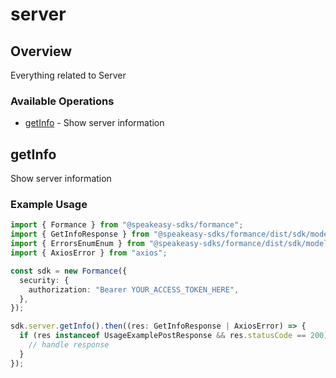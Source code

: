 # server

## Overview

Everything related to Server

### Available Operations

* [getInfo](#getinfo) - Show server information

## getInfo

Show server information

### Example Usage

```typescript
import { Formance } from "@speakeasy-sdks/formance";
import { GetInfoResponse } from "@speakeasy-sdks/formance/dist/sdk/models/operations";
import { ErrorsEnumEnum } from "@speakeasy-sdks/formance/dist/sdk/models/shared";
import { AxiosError } from "axios";

const sdk = new Formance({
  security: {
    authorization: "Bearer YOUR_ACCESS_TOKEN_HERE",
  },
});

sdk.server.getInfo().then((res: GetInfoResponse | AxiosError) => {
  if (res instanceof UsageExamplePostResponse && res.statusCode == 200) {
    // handle response
  }
});
```

